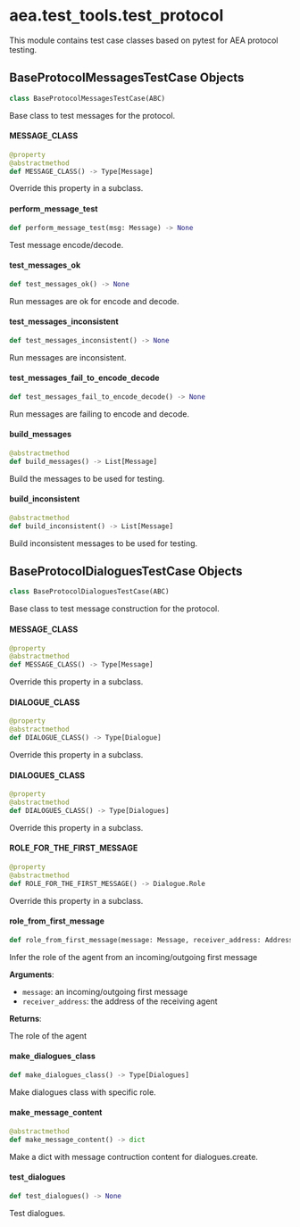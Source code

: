 <a id="aea.test_tools.test_protocol"></a>

# aea.test`_`tools.test`_`protocol

This module contains test case classes based on pytest for AEA protocol testing.

<a id="aea.test_tools.test_protocol.BaseProtocolMessagesTestCase"></a>

## BaseProtocolMessagesTestCase Objects

```python
class BaseProtocolMessagesTestCase(ABC)
```

Base class to test messages for the protocol.

<a id="aea.test_tools.test_protocol.BaseProtocolMessagesTestCase.MESSAGE_CLASS"></a>

#### MESSAGE`_`CLASS

```python
@property
@abstractmethod
def MESSAGE_CLASS() -> Type[Message]
```

Override this property in a subclass.

<a id="aea.test_tools.test_protocol.BaseProtocolMessagesTestCase.perform_message_test"></a>

#### perform`_`message`_`test

```python
def perform_message_test(msg: Message) -> None
```

Test message encode/decode.

<a id="aea.test_tools.test_protocol.BaseProtocolMessagesTestCase.test_messages_ok"></a>

#### test`_`messages`_`ok

```python
def test_messages_ok() -> None
```

Run messages are ok for encode and decode.

<a id="aea.test_tools.test_protocol.BaseProtocolMessagesTestCase.test_messages_inconsistent"></a>

#### test`_`messages`_`inconsistent

```python
def test_messages_inconsistent() -> None
```

Run messages are inconsistent.

<a id="aea.test_tools.test_protocol.BaseProtocolMessagesTestCase.test_messages_fail_to_encode_decode"></a>

#### test`_`messages`_`fail`_`to`_`encode`_`decode

```python
def test_messages_fail_to_encode_decode() -> None
```

Run messages are failing to encode and decode.

<a id="aea.test_tools.test_protocol.BaseProtocolMessagesTestCase.build_messages"></a>

#### build`_`messages

```python
@abstractmethod
def build_messages() -> List[Message]
```

Build the messages to be used for testing.

<a id="aea.test_tools.test_protocol.BaseProtocolMessagesTestCase.build_inconsistent"></a>

#### build`_`inconsistent

```python
@abstractmethod
def build_inconsistent() -> List[Message]
```

Build inconsistent messages to be used for testing.

<a id="aea.test_tools.test_protocol.BaseProtocolDialoguesTestCase"></a>

## BaseProtocolDialoguesTestCase Objects

```python
class BaseProtocolDialoguesTestCase(ABC)
```

Base class to test message construction for the protocol.

<a id="aea.test_tools.test_protocol.BaseProtocolDialoguesTestCase.MESSAGE_CLASS"></a>

#### MESSAGE`_`CLASS

```python
@property
@abstractmethod
def MESSAGE_CLASS() -> Type[Message]
```

Override this property in a subclass.

<a id="aea.test_tools.test_protocol.BaseProtocolDialoguesTestCase.DIALOGUE_CLASS"></a>

#### DIALOGUE`_`CLASS

```python
@property
@abstractmethod
def DIALOGUE_CLASS() -> Type[Dialogue]
```

Override this property in a subclass.

<a id="aea.test_tools.test_protocol.BaseProtocolDialoguesTestCase.DIALOGUES_CLASS"></a>

#### DIALOGUES`_`CLASS

```python
@property
@abstractmethod
def DIALOGUES_CLASS() -> Type[Dialogues]
```

Override this property in a subclass.

<a id="aea.test_tools.test_protocol.BaseProtocolDialoguesTestCase.ROLE_FOR_THE_FIRST_MESSAGE"></a>

#### ROLE`_`FOR`_`THE`_`FIRST`_`MESSAGE

```python
@property
@abstractmethod
def ROLE_FOR_THE_FIRST_MESSAGE() -> Dialogue.Role
```

Override this property in a subclass.

<a id="aea.test_tools.test_protocol.BaseProtocolDialoguesTestCase.role_from_first_message"></a>

#### role`_`from`_`first`_`message

```python
def role_from_first_message(message: Message, receiver_address: Address) -> Dialogue.Role
```

Infer the role of the agent from an incoming/outgoing first message

**Arguments**:

- `message`: an incoming/outgoing first message
- `receiver_address`: the address of the receiving agent

**Returns**:

The role of the agent

<a id="aea.test_tools.test_protocol.BaseProtocolDialoguesTestCase.make_dialogues_class"></a>

#### make`_`dialogues`_`class

```python
def make_dialogues_class() -> Type[Dialogues]
```

Make dialogues class with specific role.

<a id="aea.test_tools.test_protocol.BaseProtocolDialoguesTestCase.make_message_content"></a>

#### make`_`message`_`content

```python
@abstractmethod
def make_message_content() -> dict
```

Make a dict with message contruction content for dialogues.create.

<a id="aea.test_tools.test_protocol.BaseProtocolDialoguesTestCase.test_dialogues"></a>

#### test`_`dialogues

```python
def test_dialogues() -> None
```

Test dialogues.

